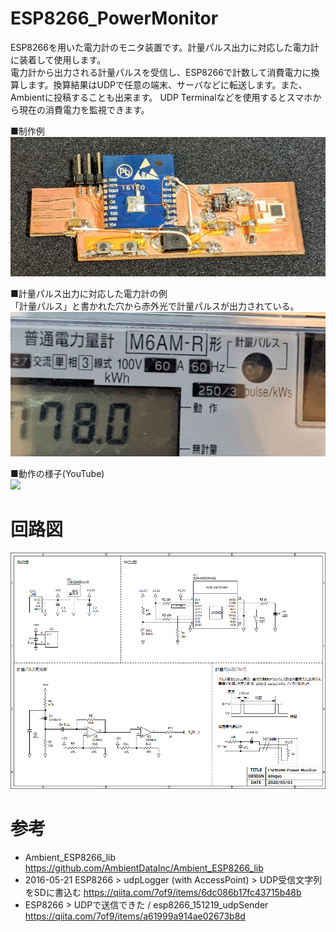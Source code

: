 # ESP8266_PowerMonitor
 
ESP8266を用いた電力計のモニタ装置です。計量パルス出力に対応した電力計に装着して使用します。  
電力計から出力される計量パルスを受信し、ESP8266で計数して消費電力に換算します。換算結果はUDPで任意の端末、サーバなどに転送します。また、Ambientに投稿することも出来ます。 
UDP Terminalなどを使用するとスマホから現在の消費電力を監視できます。  

■制作例  
![PowerMonitor](doc/PowerMonitor.png)  
  
■計量パルス出力に対応した電力計の例  
「計量パルス」と書かれた穴から赤外光で計量パルスが出力されている。  
![PowerMeter](doc/PowerMeter.png)  

■動作の様子(YouTube)  
[![](https://img.youtube.com/vi/UyEomVnbUj4/0.jpg)](https://www.youtube.com/watch?v=UyEomVnbUj4)  

# 回路図
![Schematic](doc/Schematic.png)  

# 参考
- Ambient_ESP8266_lib https://github.com/AmbientDataInc/Ambient_ESP8266_lib  
- 2016-05-21 ESP8266 > udpLogger (with AccessPoint) > UDP受信文字列をSDに書込む https://qiita.com/7of9/items/6dc086b17fc43715b48b  
- ESP8266 > UDPで送信できた / esp8266_151219_udpSender https://qiita.com/7of9/items/a61999a914ae02673b8d
